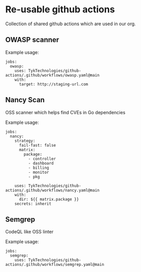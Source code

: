# Re-usable github actions

Collection of shared github actions which are used in our org. 

## OWASP scanner
Example usage:

```
jobs:
  owasp:
    uses: TykTechnologies/github-actions/.github/workflows/owasp.yaml@main
    with:
      target: http://staging-url.com
```

## Nancy Scan
OSS scanner which helps find CVEs in Go dependencies

Example usage:
```
jobs:
  nancy:
    strategy:
      fail-fast: false
      matrix:
        package:
          - controller
          - dashboard
          - billing
          - monitor
          - pkg
          
    uses: TykTechnologies/github-actions/.github/workflows/nancy.yaml@main
    with:
      dir: ${{ matrix.package }}
    secrets: inherit
```

## Semgrep
CodeQL like OSS linter

Example usage:
```
jobs:
  semgrep:
    uses: TykTechnologies/github-actions/.github/workflows/semgrep.yaml@main
```
